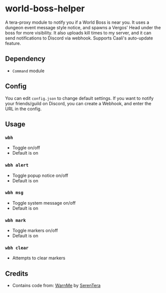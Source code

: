 # world-boss-helper
A tera-proxy module to notify you if a World Boss is near you. It uses a dungeon event message style notice, and spawns a Vergos' Head under the boss for more visibility. It also uploads kill times to my server, and it can send notifications to Discord via webhook. Supports Caali's auto-update feature.

## Dependency
- `Command` module

## Config
You can edit `config.json` to change default settings. If you want to notify your friends/guild on Discord, you can create a Webhook, and enter the URL in the config.

## Usage
### `wbh`
- Toggle on/off
- Default is on
### `wbh alert`
- Toggle popup notice on/off
- Default is on
### `wbh msg`
- Toggle system message on/off
- Default is on
### `wbh mark`
- Toggle markers on/off
- Default is on
### `wbh clear`
- Attempts to clear markers

## Credits
- Contains code from: [WarnMe](https://github.com/SerenTera/WarnMe) by [SerenTera](https://github.com/SerenTera)
